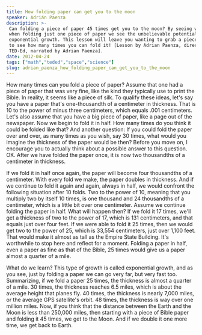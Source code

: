 ```yaml
---
title: How folding paper can get you to the moon
speaker: Adrián Paenza
description: >-
 Can folding a piece of paper 45 times get you to the moon? By seeing what happens
 when folding just one piece of paper we see the unbelievable potential of
 exponential growth. This lesson will leave you wanting to grab a piece of paper
 to see how many times you can fold it! [Lesson by Adrian Paenza, directed by
 TED-Ed, narrated by Adrian Paenza].
date: 2012-04-24
tags: ["math","teded","space","science"]
slug: adrian_paenza_how_folding_paper_can_get_you_to_the_moon
---
```


How many times can you fold a piece of paper? Assume that one had a piece of paper that
was very fine, like the kind they typically use to print the Bible. In reality, it seems
like a piece of silk. To qualify these ideas, let's say you have a paper that's
one-thousandth of a centimeter in thickness. That is 10 to the power of minus three
centimeters, which equals .001 centimeters. Let's also assume that you have a big piece of
paper, like a page out of the newspaper. Now we begin to fold it in half. How many times
do you think it could be folded like that? And another question: If you could fold the
paper over and over, as many times as you wish, say 30 times, what would you imagine the
thickness of the paper would be then? Before you move on, I encourage you to actually
think about a possible answer to this question. OK. After we have folded the paper once,
it is now two thousandths of a centimeter in thickness.

If we fold it in half once again, the paper will become four thousandths of a centimeter.
With every fold we make, the paper doubles in thickness. And if we continue to fold it
again and again, always in half, we would confront the following situation after 10 folds.
Two to the power of 10, meaning that you multiply two by itself 10 times, is one thousand
and 24 thousandths of a centimeter, which is a little bit over one centimeter. Assume we
continue folding the paper in half. What will happen then? If we fold it 17 times, we'll
get a thickness of two to the power of 17, which is 131 centimeters, and that equals just
over four feet. If we were able to fold it 25 times, then we would get two to the power of
25, which is 33,554 centimeters, just over 1,100 feet. That would make it almost as tall
as the Empire State Building. It's worthwhile to stop here and reflect for a moment.
Folding a paper in half, even a paper as fine as that of the Bible, 25 times would give us
a paper almost a quarter of a mile.

What do we learn? This type of growth is called exponential growth, and as you see, just
by folding a paper we can go very far, but very fast too. Summarizing, if we fold a paper
25 times, the thickness is almost a quarter of a mile. 30 times, the thickness reaches 6.5
miles, which is about the average height that planes fly. 40 times, the thickness is
nearly 7,000 miles, or the average GPS satellite's orbit. 48 times, the thickness is way
over one million miles. Now, if you think that the distance between the Earth and the Moon
is less than 250,000 miles, then starting with a piece of Bible paper and folding it 45
times, we get to the Moon. And if we double it one more time, we get back to
Earth.

<!--
ad_duration=0
event="TED-Ed"
external_start_time=0
intro_duration=0
is_subtitle_required="False"
is_talk_featured="False"
language="en"
language_swap="False"
native_language="en"
number_of_related_talks=6
number_of_speakers=1
number_of_subtitled_videos=0
number_of_tags=4
number_of_talk_download_languages=28
number_of_talk_more_resources=0
number_of_talk_recommendations=0
number_of_talks_take_actions=0
post_ad_duration=0
published_timestamp="2018-11-09 22:26:01"
recording_date="2012-04-24"
speaker_is_published=0
speaker_name="Adrián Paenza"
talk_name="How folding paper can get you to the moon"
talks_tags=["math","teded","space","science"]
url_photo_talk="https://s3.amazonaws.com/talkstar-photos/uploads/d5fd5beb-cb1c-4426-af52-9d85cd75b860/111_foldingpaper.jpg"
url_webpage="https://www.ted.com/talks/adrian_paenza_how_folding_paper_can_get_you_to_the_moon"
video_type_name="TED-Ed Original"
-->